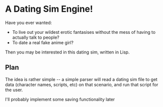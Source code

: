 # A Dating Sim Engine!

Have you ever wanted:
- To live out your wildest erotic fantasises without the mess of having to actually talk to people?
- To date a real fake anime girl?

Then you may be interested in this dating sim, written in Lisp.

## Plan
The idea is rather simple -- a simple parser will read a dating sim file to get data (character names, scripts, etc) on that scenario, and run that script for the user.

I'll probably implement some saving functionality later
